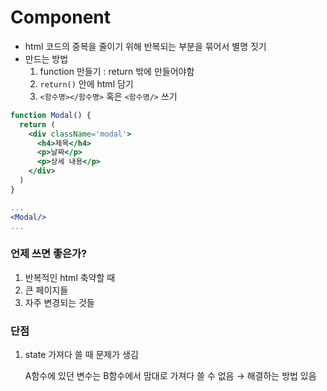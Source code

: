 # Component

- html 코드의 중복을 줄이기 위해 반복되는 부분을 묶어서 별명 짓기
- 만드는 방법
    1. function 만들기 : return 밖에 만들어야함
    2. `return()` 안에 html 담기
    3. `<함수명></함수명>` 혹은 `<함수명/>` 쓰기

```jsx
function Modal() {
  return (
    <div className='modal'>
      <h4>제목</h4>
      <p>날짜</p>
      <p>상세 내용</p>
    </div>
  )
}

...
<Modal/>
...
```

### 언제 쓰면 좋은가?

1. 반복적인 html 축약할 때
2. 큰 페이지들
3. 자주 변경되는 것들

### 단점

1. state 가져다 쓸 때 문제가 생김
    
    A함수에 있던 변수는 B함수에서 맘대로 가져다 쓸 수 없음
    → 해결하는 방법 있음
